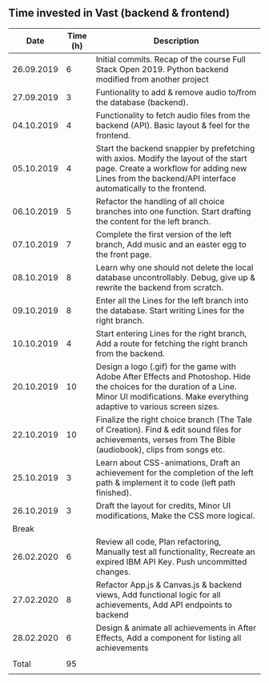 Time invested in Vast (backend & frontend)
-----------------------------------------------------------

| Date       | Time (h) | Description |
|------------|----------|-------------|
| 26.09.2019 | 6        | Initial commits. Recap of the course Full Stack Open 2019. Python backend modified from another project |
| 27.09.2019 | 3        | Funtionality to add & remove audio to/from the database (backend).                                      |
| 04.10.2019 | 4        | Functionality to fetch audio files from the backend (API). Basic layout & feel for the frontend.        |
| 05.10.2019 | 4        | Start the backend snappier by prefetching with axios. Modify the layout of the start page. Create a workflow for adding new Lines from the backend/API interface automatically to the frontend. |
| 06.10.2019 | 5        | Refactor the handling of all choice branches into one function. Start drafting the content for the left branch. |
| 07.10.2019 | 7        | Complete the first version of the left branch, Add music and an easter egg to the front page.           |
| 08.10.2019 | 8        | Learn why one should not delete the local database uncontrollably. Debug, give up & rewrite the backend from scratch. |
| 09.10.2019 | 8        | Enter all the Lines for the left branch into the database. Start writing Lines for the right branch.    |
| 10.10.2019 | 4        | Start entering Lines for the right branch, Add a route for fetching the right branch from the backend.  |
| 20.10.2019 | 10       | Design a logo (.gif) for the game with Adobe After Effects and Photoshop. Hide the choices for the duration of a Line. Minor UI modifications. Make everything adaptive to various screen sizes. |
| 22.10.2019 | 10       | Finalize the right choice branch (The Tale of Creation). Find & edit sound files for achievements, verses from The Bible (audiobook), clips from songs etc. |
| 25.10.2019 | 3        | Learn about CSS-animations, Draft an achievement for the completion of the left path & implement it to code (left path finished). |
| 26.10.2019 | 3        | Draft the layout for credits, Minor UI modifications, Make the CSS more logical.                        |
| Break      |
| 26.02.2020 | 6        | Review all code, Plan refactoring, Manually test all functionality, Recreate an expired IBM API Key. Push uncommitted changes. |
| 27.02.2020 | 8        | Refactor App.js & Canvas.js & backend views, Add functional logic for all achievements, Add API endpoints to backend |
| 28.02.2020 | 6        | Design & animate all achievements in After Effects, Add a component for listing all achievements        |
|            |          |                                                                                                         |
| Total      | 95       |                                                                                                         |
|            |          |                                                                                                         |